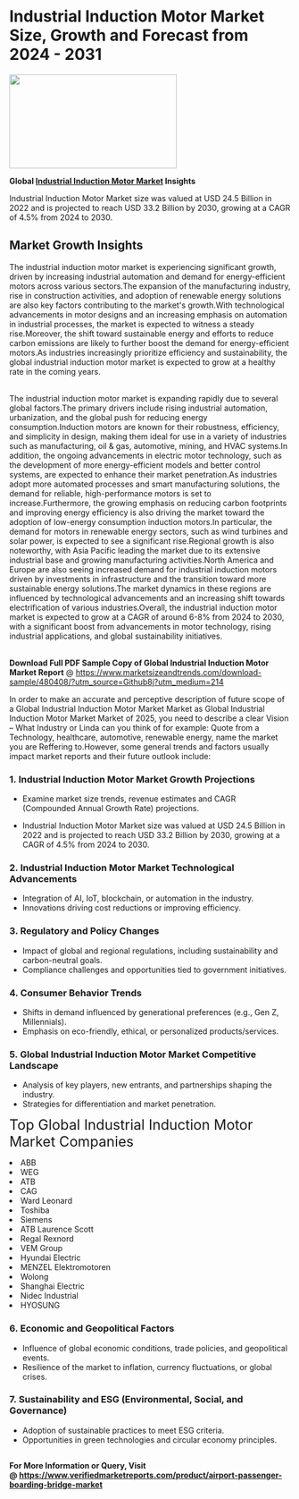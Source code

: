 <H1>Industrial Induction Motor Market Size, Growth and Forecast from 2024 - 2031</H1><img class="aligncenter size-medium wp-image-584254" src="https://thirdeyenews.in/wp-content/uploads/2024/09/Global-Market-Research-300x168.jpeg" alt="" width="300" height="168" /><p><strong>Global&nbsp;<a href="https://www.marketsizeandtrends.com/download-sample/480408/?utm_source=Github8j?utm_medium=214">Industrial Induction Motor Market</a> Insights</strong></p><p>Industrial Induction Motor Market size was valued at USD 24.5 Billion in 2022 and is projected to reach USD 33.2 Billion by 2030, growing at a CAGR of 4.5% from 2024 to 2030.</p><p><h2>Market Growth Insights</h2> <p>The industrial induction motor market is experiencing significant growth, driven by increasing industrial automation and demand for energy-efficient motors across various sectors.The expansion of the manufacturing industry, rise in construction activities, and adoption of renewable energy solutions are also key factors contributing to the market's growth.With technological advancements in motor designs and an increasing emphasis on automation in industrial processes, the market is expected to witness a steady rise.Moreover, the shift toward sustainable energy and efforts to reduce carbon emissions are likely to further boost the demand for energy-efficient motors.As industries increasingly prioritize efficiency and sustainability, the global industrial induction motor market is expected to grow at a healthy rate in the coming years.<br><br></p> <p>The industrial induction motor market is expanding rapidly due to several global factors.The primary drivers include rising industrial automation, urbanization, and the global push for reducing energy consumption.Induction motors are known for their robustness, efficiency, and simplicity in design, making them ideal for use in a variety of industries such as manufacturing, oil & gas, automotive, mining, and HVAC systems.In addition, the ongoing advancements in electric motor technology, such as the development of more energy-efficient models and better control systems, are expected to enhance their market penetration.As industries adopt more automated processes and smart manufacturing solutions, the demand for reliable, high-performance motors is set to increase.Furthermore, the growing emphasis on reducing carbon footprints and improving energy efficiency is also driving the market toward the adoption of low-energy consumption induction motors.In particular, the demand for motors in renewable energy sectors, such as wind turbines and solar power, is expected to see a significant rise.Regional growth is also noteworthy, with Asia Pacific leading the market due to its extensive industrial base and growing manufacturing activities.North America and Europe are also seeing increased demand for industrial induction motors driven by investments in infrastructure and the transition toward more sustainable energy solutions.The market dynamics in these regions are influenced by technological advancements and an increasing shift towards electrification of various industries.Overall, the industrial induction motor market is expected to grow at a CAGR of around 6-8% from 2024 to 2030, with a significant boost from advancements in motor technology, rising industrial applications, and global sustainability initiatives.<br><br></p><p><span class=""><strong>Download Full PDF Sample Copy of Global Industrial Induction Motor Market Report</strong> @ <a href="https://www.marketsizeandtrends.com/download-sample/480408/?utm_source=Github8j?utm_medium=214" target="_blank">https://www.marketsizeandtrends.com/download-sample/480408/?utm_source=Github8j?utm_medium=214</a></span></p><p>In order to make an accurate and perceptive description of future scope of a Global&nbsp;Industrial Induction Motor Market Market as Global&nbsp;Industrial Induction Motor Market Market of 2025, you need to describe a clear Vision &ndash; What Industry or Linda can you think of for example: Quote from a Technology, healthcare, automotive, renewable energy, name the market you are Reffering to.However, some general trends and factors usually impact market reports and their future outlook include:</p><h3>1.&nbsp;<strong>Industrial Induction Motor Market Growth Projections</strong></h3><ul><li>Examine market size trends, revenue estimates and CAGR (Compounded Annual Growth Rate) projections.</li><li><p>Industrial Induction Motor Market size was valued at USD 24.5 Billion in 2022 and is projected to reach USD 33.2 Billion by 2030, growing at a CAGR of 4.5% from 2024 to 2030.</p></li></ul><h3>2.&nbsp;<strong>Industrial Induction Motor Market Technological Advancements</strong></h3><ul><li>Integration of AI, IoT, blockchain, or automation in the industry.</li><li>Innovations driving cost reductions or improving efficiency.</li></ul><h3>3.&nbsp;<strong>Regulatory and Policy Changes</strong></h3><ul><li>Impact of global and regional regulations, including sustainability and carbon-neutral goals.</li><li>Compliance challenges and opportunities tied to government initiatives.</li></ul><h3>4.&nbsp;<strong>Consumer Behavior Trends</strong></h3><ul><li>Shifts in demand influenced by generational preferences (e.g., Gen Z, Millennials).</li><li>Emphasis on eco-friendly, ethical, or personalized products/services.</li></ul><h3>5.&nbsp;<strong>Global Industrial Induction Motor Market Competitive Landscape</strong></h3><ul><li>Analysis of key players, new entrants, and partnerships shaping the industry.</li><li>Strategies for differentiation and market penetration.</li></ul><p data-pm-slice="1 1 []"><span style="color: inherit; font-family: inherit; font-size: 25px;">Top Global Industrial Induction Motor Market Companies</span></p><div class="" data-test-id=""><p><li>ABB</li><li> WEG</li><li> ATB</li><li> CAG</li><li> Ward Leonard</li><li> Toshiba</li><li> Siemens</li><li> ATB Laurence Scott</li><li> Regal Rexnord</li><li> VEM Group</li><li> Hyundai Electric</li><li> MENZEL Elektromotoren</li><li> Wolong</li><li> Shanghai Electric</li><li> Nidec Industrial</li><li> HYOSUNG</li></p></div><h3>6.&nbsp;<strong>Economic and Geopolitical Factors</strong></h3><ul><li>Influence of global economic conditions, trade policies, and geopolitical events.</li><li>Resilience of the market to inflation, currency fluctuations, or global crises.</li></ul><h3>7.&nbsp;<strong>Sustainability and ESG (Environmental, Social, and Governance)</strong></h3><ul><li>Adoption of sustainable practices to meet ESG criteria.</li><li>Opportunities in green technologies and circular economy principles.</li></ul><h2><strong style="font-size: 14px;">For More Information or Query, Visit @&nbsp;</strong><a style="background-color: #ffffff; font-size: 14px;" href="https://www.marketsizeandtrends.com/report/industrial-induction-motor-market/" target="_blank">https://www.verifiedmarketreports.com/product/airport-passenger-boarding-bridge-market</a></h2>